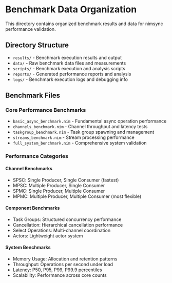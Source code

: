 # Benchmark Data Organization

This directory contains organized benchmark results and data for nimsync performance validation.

## Directory Structure

- `results/` - Benchmark execution results and output
- `data/` - Raw benchmark data files and measurements  
- `scripts/` - Benchmark execution and analysis scripts
- `reports/` - Generated performance reports and analysis
- `logs/` - Benchmark execution logs and debugging info

## Benchmark Files

### Core Performance Benchmarks
- `basic_async_benchmark.nim` - Fundamental async operation performance
- `channels_benchmark.nim` - Channel throughput and latency tests
- `taskgroup_benchmark.nim` - Task group spawning and management
- `streams_benchmark.nim` - Stream processing performance
- `full_system_benchmark.nim` - Comprehensive system validation

### Performance Categories

#### Channel Benchmarks
- SPSC: Single Producer, Single Consumer (fastest)
- MPSC: Multiple Producer, Single Consumer
- SPMC: Single Producer, Multiple Consumer
- MPMC: Multiple Producer, Multiple Consumer (most flexible)

#### Component Benchmarks
- Task Groups: Structured concurrency performance
- Cancellation: Hierarchical cancellation performance
- Select Operations: Multi-channel coordination
- Actors: Lightweight actor system

#### System Benchmarks
- Memory Usage: Allocation and retention patterns
- Throughput: Operations per second under load
- Latency: P50, P95, P99, P99.9 percentiles
- Scalability: Performance across core counts